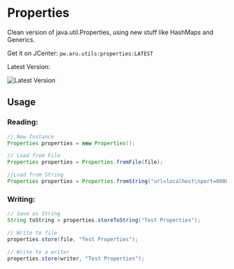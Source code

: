 # Properties
Clean version of java.util.Properties, using new stuff like HashMaps and Generics.

Get it on JCenter: ``pw.aru.utils:properties:LATEST``

Latest Version:

![Latest Version](https://api.bintray.com/packages/adriantodt/maven/properties/images/download.svg)

## Usage

### Reading:

```java
// New Instance
Properties properties = new Properties();

// Load from File
Properties properties = Properties.fromFile(file);

//Load from String
Properties properties = Properties.fromString("url=localhost\nport=8080");

```

### Writing:

```java
// Save as String
String toString = properties.storeToString("Test Properties");

// Write to file
properties.store(file, "Test Properties");

// Write to a writer
properties.store(writer, "Test Properties");
```
